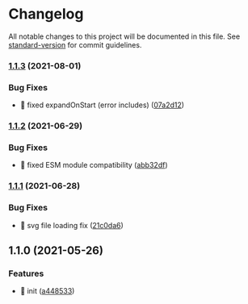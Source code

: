 # Changelog

All notable changes to this project will be documented in this file. See [standard-version](https://github.com/conventional-changelog/standard-version) for commit guidelines.

### [1.1.3](https://github.com/joaomede/vue3-json-editor/compare/v1.1.2...v1.1.3) (2021-08-01)


### Bug Fixes

* 🐛 fixed expandOnStart (error includes) ([07a2d12](https://github.com/joaomede/vue3-json-editor/commit/07a2d1241ce651661411014410be6c74972a00ae))

### [1.1.2](https://github.com/joaomede/vue3-json-editor/compare/v1.1.1...v1.1.2) (2021-06-29)


### Bug Fixes

* 🐛 fixed ESM module compatibility ([abb32df](https://github.com/joaomede/vue3-json-editor/commit/abb32dfe7ffea6fd7624027a8e82bc2b004e72f2))

### [1.1.1](https://github.com/joaomede/vue3-json-editor/compare/v1.1.0...v1.1.1) (2021-06-28)


### Bug Fixes

* 🐛 svg file loading fix ([21c0da6](https://github.com/joaomede/vue3-json-editor/commit/21c0da6d35c7e7661b9c1381cdf7ee28f9f42715))

## 1.1.0 (2021-05-26)


### Features

* 🎸 init ([a448533](https://github.com/joaomede/vue3-json-editor/commit/a448533e4f7e2e95861cda92f3c110a804b69927))
